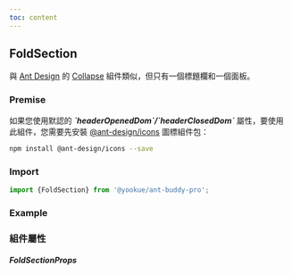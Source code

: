 ```yaml
---
toc: content
---
```


## FoldSection

與 [Ant Design](https://ant.design/) 的 [Collapse](https://4x.ant.design/components/collapse/) 組件類似，但只有一個標題欄和一個面板。

### Premise

<Alert type='info'>
  如果您使用默認的 <b><i>`headerOpenedDom`/`headerClosedDom`</i></b> 屬性，要使用此組件，您需要先安裝 <a href='https://github.com/ant-design/ant-design-icons' target='_blank'>@ant-design/icons</a> 圖標組件包：
</Alert>

```bash
npm install @ant-design/icons --save
```

### Import

```jsx | pure
import {FoldSection} from '@yookue/ant-buddy-pro';
```

### Example

<code src="./demo.zh-TW.tsx"></code>

### 組件屬性

##### FoldSectionProps

<API src="@/layout/FoldSection/index.tsx" hideTitle></API>
